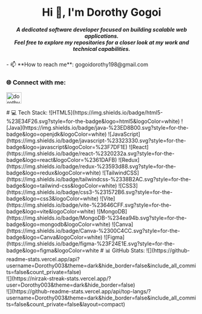 <h1 align="center">Hi 👋, I'm Dorothy Gogoi</h1>
<h5 align="center">
  A dedicated software developer focused on building scalable web applications.
  <br>Feel free to explore my repositories for a closer look at my work and technical capabilities.
</h5>
- 📫 **How to reach me**: gogoidorothy198@gmail.com
<h3 align="left">🌐 Connect with me:</h3>
<p align="left">
  <a href="https://instagram.com/dorothy_g._" target="_blank">
    <img src="https://raw.githubusercontent.com/rahuldkjain/github-profile-readme-generator/master/src/images/icons/Social/instagram.svg" alt="dorothy_g._" height="30" width="40"/>
  </a>
</p>
# 💻 Tech Stack:
![HTML5](https://img.shields.io/badge/html5-%23E34F26.svg?style=for-the-badge&logo=html5&logoColor=white)
![Java](https://img.shields.io/badge/java-%23ED8B00.svg?style=for-the-badge&logo=openjdk&logoColor=white)
![JavaScript](https://img.shields.io/badge/javascript-%23323330.svg?style=for-the-badge&logo=javascript&logoColor=%23F7DF1E)
![React](https://img.shields.io/badge/react-%2320232a.svg?style=for-the-badge&logo=react&logoColor=%2361DAFB)
![Redux](https://img.shields.io/badge/redux-%23593d88.svg?style=for-the-badge&logo=redux&logoColor=white)
![TailwindCSS](https://img.shields.io/badge/tailwindcss-%2338B2AC.svg?style=for-the-badge&logo=tailwind-css&logoColor=white)
![CSS3](https://img.shields.io/badge/css3-%231572B6.svg?style=for-the-badge&logo=css3&logoColor=white)
![Vite](https://img.shields.io/badge/vite-%23646CFF.svg?style=for-the-badge&logo=vite&logoColor=white)
![MongoDB](https://img.shields.io/badge/MongoDB-%234ea94b.svg?style=for-the-badge&logo=mongodb&logoColor=white)
![Canva](https://img.shields.io/badge/Canva-%2300C4CC.svg?style=for-the-badge&logo=Canva&logoColor=white)
![Figma](https://img.shields.io/badge/figma-%23F24E1E.svg?style=for-the-badge&logo=figma&logoColor=white
# 📊 GitHub Stats:
![](https://github-readme-stats.vercel.app/api?username=Dorothy003&theme=dark&hide_border=false&include_all_commits=false&count_private=false)<br/>
![](https://nirzak-streak-stats.vercel.app/?user=Dorothy003&theme=dark&hide_border=false)<br/>
![](https://github-readme-stats.vercel.app/api/top-langs/?username=Dorothy003&theme=dark&hide_border=false&include_all_commits=false&count_private=false&layout=compact)


<!-- Proudly created with GPRM ( https://gprm.itsvg.in ) -->



<!-- Proudly created with GPRM ( https://gprm.itsvg.in ) -->
